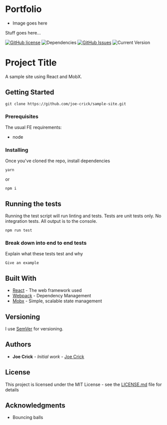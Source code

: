 Portfolio
==================

 - Image goes here

Stuff goes here...

[![GitHub license](https://img.shields.io/github/license/Day8/re-frame.svg)](license.txt) 
![Dependencies](https://img.shields.io/badge/dependencies-up%20to%20date-brightgreen.svg)
[![GitHub Issues](https://img.shields.io/github/issues/joe-crick/portfolio.svg)](https://github.com/joe-crick/portfolio/issues)
![Current Version](https://img.shields.io/badge/version-0.0.1-green.svg)

# Project Title

A sample site using React and MobX.

## Getting Started

```
git clone https://github.com/joe-crick/sample-site.git
```

### Prerequisites

The usual FE requirements:

 - node

### Installing

Once you've cloned the repo, install dependencies

```
yarn
```
or
```
npm i
```

## Running the tests

Running the test script will run linting and tests. Tests are unit tests only. No integration tests. All output
is to the console.

```
npm run test
```

### Break down into end to end tests

Explain what these tests test and why

```
Give an example
```

## Built With

* [React](https://facebook.github.io/react/) - The web framework used
* [Webpack](https://webpack.github.io/) - Dependency Management
* [Mobx](https://github.com/mobxjs/mobx) - Simple, scalable state management

## Versioning

I use [SemVer](http://semver.org/) for versioning.  

## Authors

* **Joe Crick** - *Initial work* - [Joe Crick](https://github.com/joe-crick)

## License

This project is licensed under the MIT License - see the [LICENSE.md](LICENSE.md) file for details

## Acknowledgments

* Bouncing balls


